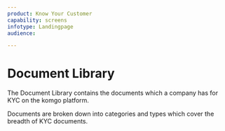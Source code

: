 ```yaml
---
product: Know Your Customer
capability: screens
infotype: Landingpage
audience:

---
```


# Document Library

The Document Library contains the documents which a company has for KYC on the komgo platform.

Documents are broken down into categories and types which cover the breadth of KYC documents.

<!--stackedit_data:
eyJoaXN0b3J5IjpbMTcwNTU1MDQ1OV19
-->